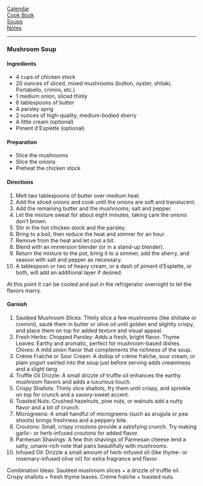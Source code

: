 [Calendar](https://github.com/vmsmith/EDT/blob/master/calendar.md)   
[Cook Book](https://github.com/vmsmith/CookBook/blob/master/README.md)    
[Soups](https://github.com/vmsmith/CookBook/blob/master/soups.md)    
[Notes](https://github.com/vmsmith/CookBook/blob/master/README.md)    

-----    

### Mushroom Soup  

#### Ingredients  

* 4 cups of chicken stock  
* 20 ounces of sliced, mixed mushrooms (button, oyster, shitaki, Portabello, crimini, etc.) 
* 1 medium onion, sliced thinly  
* 6 tablespoons of butter  
* A parsley sprig  
* 2 ounces of high-quality, medium-bodied sherry  
* A little cream  (optional)  
* Piment d'Esplette (optional)

#### Preparation   

* Slice the mushrooms  
* Slice the onions  
* Preheat the chicken stock  


#### Directions   
1. Melt two tablespoons of butter over medium heat.
2. Add the sliced onions and cook until the onions are soft and translucent.
3. Add the remaining butter and the mushrooms; salt and pepper.
4. Let the mixture sweat for about eight minutes, taking care the onions don’t brown.
5. Stir in the hot chicken stock and the parsley.
6. Bring to a boil, then reduce the heat and simmer for an hour.
7. Remove from the heat and let cool a bit.
8. Blend with an immersion blender (or in a stand-up blender).
9. Return the mixture to the pot, bring it to a simmer, add the sherry, and season with salt and pepper as necessary.
10. A tablespoon or two of heavy cream, or a dash of piment d’Esplette, or both, will add an additional layer if desired.

At this point it can be cooled and put in the refrigerator overnight to let the flavors marry.

#### Garnish    
1. Sautéed Mushroom Slices: Thinly slice a few mushrooms (like shiitake or cremini), sauté them in butter or olive oil until golden and slightly crispy, and place them on top for added texture and visual appeal.
2. Fresh Herbs: Chopped Parsley: Adds a fresh, bright flavor. Thyme Leaves: Earthy and aromatic, perfect for mushroom-based dishes. Chives: A mild onion flavor that complements the richness of the soup.   
3. Crème Fraîche or Sour Cream:  A dollop of crème fraîche, sour cream, or plain yogurt swirled into the soup just before serving adds creaminess and a slight tang.   
4. Truffle Oil Drizzle: A small drizzle of truffle oil enhances the earthy mushroom flavors and adds a luxurious touch.   
5. Crispy Shallots: Thinly slice shallots, fry them until crispy, and sprinkle on top for crunch and a savory-sweet accent.   
6. Toasted Nuts: Crushed hazelnuts, pine nuts, or walnuts add a nutty flavor and a bit of crunch.   
7. Microgreens: A small handful of microgreens (such as arugula or pea shoots) brings freshness and a peppery bite.   
8. Croutons: Small, crispy croutons provide a satisfying crunch. Try making garlic- or herb-infused croutons for added flavor.   
9. Parmesan Shavings: A few thin shavings of Parmesan cheese lend a salty, umami-rich note that pairs beautifully with mushrooms.   
10. Infused Oil: Drizzle a small amount of herb-infused oil (like thyme- or rosemary-infused olive oil) for extra fragrance and flavor.   

Combination Ideas:
Sautéed mushroom slices + a drizzle of truffle oil.
Crispy shallots + fresh thyme leaves.
Crème fraîche + toasted nuts.


